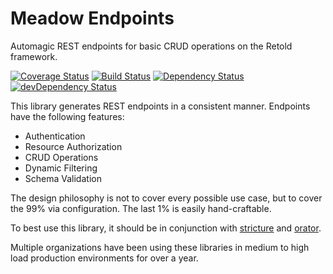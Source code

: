# Meadow Endpoints

Automagic REST endpoints for basic CRUD operations on the Retold framework.

[![Coverage Status](https://coveralls.io/repos/stevenvelozo/meadow-endpoints/badge.svg?branch=master)](https://coveralls.io/r/stevenvelozo/meadow-endpoints?branch=master) [![Build Status](https://travis-ci.org/stevenvelozo/meadow-endpoints.svg?branch=master)](https://travis-ci.org/stevenvelozo/meadow-endpoints) [![Dependency Status](https://david-dm.org/stevenvelozo/meadow-endpoints.svg)](https://david-dm.org/stevenvelozo/meadow-endpoints) [![devDependency Status](https://david-dm.org/stevenvelozo/meadow-endpoints/dev-status.svg)](https://david-dm.org/stevenvelozo/meadow-endpoints#info=devDependencies)

This library generates REST endpoints in a consistent manner.  Endpoints have the following features:

* Authentication
* Resource Authorization
* CRUD Operations
* Dynamic Filtering
* Schema Validation

The design philosophy is not to cover every possible use case, but to cover the 99% via configuration.  The last 1% is easily hand-craftable.

To best use this library, it should be in conjunction with [stricture](https://github.com/stevenvelozo/stricture) and [orator](https://github.com/stevenvelozo/orator).

Multiple organizations have been using these libraries in medium to high load production environments for over a year.